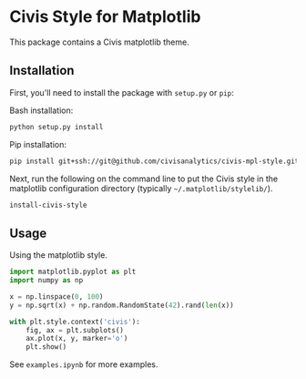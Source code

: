 # Civis Style for Matplotlib

This package contains a Civis matplotlib theme.

## Installation

First, you'll need to install the package with `setup.py` or `pip`:

Bash installation:

```bash
python setup.py install
```

Pip installation:

```bash
pip install git+ssh://git@github.com/civisanalytics/civis-mpl-style.git
```

Next, run the following on the command line to put the Civis style in the matplotlib
configuration directory (typically `~/.matplotlib/stylelib/`).

```bash
install-civis-style
```


## Usage

Using the matplotlib style.

```python
import matplotlib.pyplot as plt
import numpy as np

x = np.linspace(0, 100)
y = np.sqrt(x) + np.random.RandomState(42).rand(len(x))

with plt.style.context('civis'):
    fig, ax = plt.subplots()
    ax.plot(x, y, marker='o')
    plt.show()
```

See `examples.ipynb` for more examples. 
